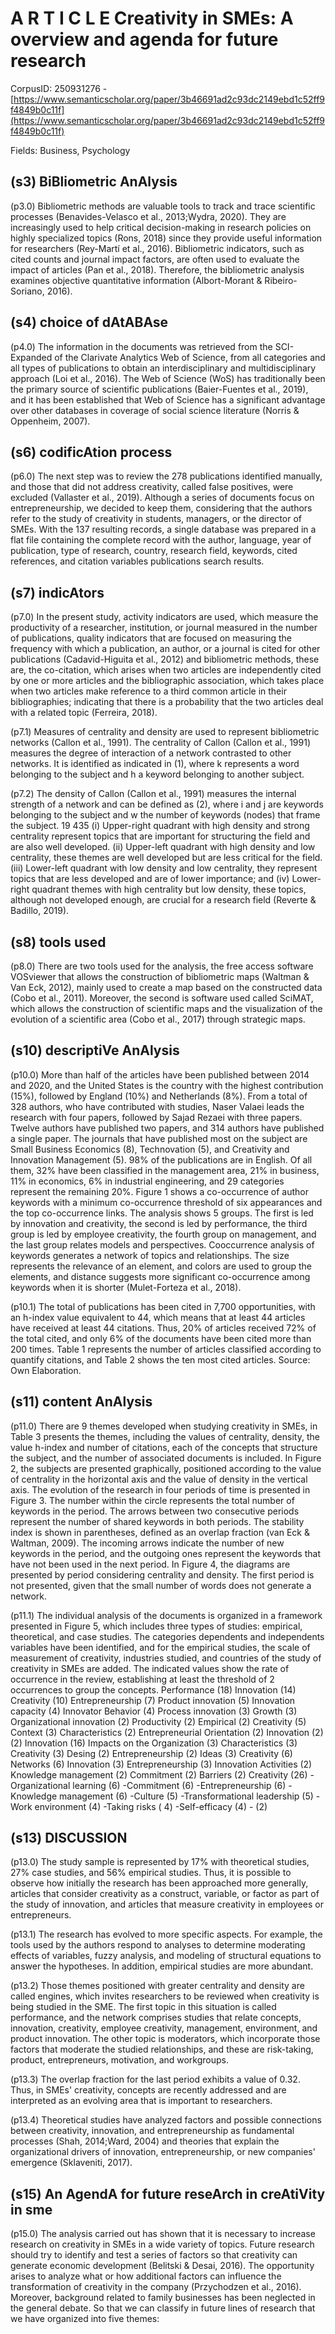 # A R T I C L E Creativity in SMEs: A overview and agenda for future research

CorpusID: 250931276 - [https://www.semanticscholar.org/paper/3b46691ad2c93dc2149ebd1c52ff9f4849b0c11f](https://www.semanticscholar.org/paper/3b46691ad2c93dc2149ebd1c52ff9f4849b0c11f)

Fields: Business, Psychology

## (s3) BiBliometric AnAlysis
(p3.0) Bibliometric methods are valuable tools to track and trace scientific processes (Benavides-Velasco et al., 2013;Wydra, 2020). They are increasingly used to help critical decision-making in research policies on highly specialized topics (Rons, 2018) since they provide useful information for researchers (Rey-Martí et al., 2016). Bibliometric indicators, such as cited counts and journal impact factors, are often used to evaluate the impact of articles (Pan et al., 2018). Therefore, the bibliometric analysis examines objective quantitative information (Albort-Morant & Ribeiro-Soriano, 2016).
## (s4) choice of dAtABAse
(p4.0) The information in the documents was retrieved from the SCI-Expanded of the Clarivate Analytics Web of Science, from all categories and all types of publications to obtain an interdisciplinary and multidisciplinary approach (Loi et al., 2016). The Web of Science (WoS) has traditionally been the primary source of scientific publications (Baier-Fuentes et al., 2019), and it has been established that Web of Science has a significant advantage over other databases in coverage of social science literature (Norris & Oppenheim, 2007).
## (s6) codificAtion process
(p6.0) The next step was to review the 278 publications identified manually, and those that did not address creativity, called false positives, were excluded (Vallaster et al., 2019). Although a series of documents focus on entrepreneurship, we decided to keep them, considering that the authors refer to the study of creativity in students, managers, or the director of SMEs. With the 137 resulting records, a single database was prepared in a flat file containing the complete record with the author, language, year of publication, type of research, country, research field, keywords, cited references, and citation variables publications search results.
## (s7) indicAtors
(p7.0) In the present study, activity indicators are used, which measure the productivity of a researcher, institution, or journal measured in the number of publications, quality indicators that are focused on measuring the frequency with which a publication, an author, or a journal is cited for other publications (Cadavid-Higuita et al., 2012) and bibliometric methods, these are, the co-citation, which arises when two articles are independently cited by one or more articles and the bibliographic association, which takes place when two articles make reference to a third common article in their bibliographies; indicating that there is a probability that the two articles deal with a related topic (Ferreira, 2018).

(p7.1) Measures of centrality and density are used to represent bibliometric networks (Callon et al., 1991). The centrality of Callon (Callon et al., 1991) measures the degree of interaction of a network contrasted to other networks. It is identified as indicated in (1), where k represents a word belonging to the subject and h a keyword belonging to another subject.

(p7.2) The density of Callon (Callon et al., 1991) measures the internal strength of a network and can be defined as (2), where i and j are keywords belonging to the subject and w the number of keywords (nodes) that frame the subject. 19 435 (i) Upper-right quadrant with high density and strong centrality represent topics that are important for structuring the field and are also well developed. (ii) Upper-left quadrant with high density and low centrality, these themes are well developed but are less critical for the field. (iii) Lower-left quadrant with low density and low centrality, they represent topics that are less developed and are of lower importance; and (iv) Lower-right quadrant themes with high centrality but low density, these topics, although not developed enough, are crucial for a research field (Reverte & Badillo, 2019).
## (s8) tools used
(p8.0) There are two tools used for the analysis, the free access software VOSviewer that allows the construction of bibliometric maps (Waltman & Van Eck, 2012), mainly used to create a map based on the constructed data (Cobo et al., 2011). Moreover, the second is software used called SciMAT, which allows the construction of scientific maps and the visualization of the evolution of a scientific area (Cobo et al., 2017) through strategic maps.
## (s10) descriptiVe AnAlysis
(p10.0) More than half of the articles have been published between 2014 and 2020, and the United States is the country with the highest contribution (15%), followed by England (10%) and Netherlands (8%). From a total of 328 authors, who have contributed with studies, Naser Valaei leads the research with four papers, followed by Sajad Rezaei with three papers. Twelve authors have published two papers, and 314 authors have published a single paper. The journals that have published most on the subject are Small Business Economics (8), Technovation (5), and Creativity and Innovation Management (5). 98% of the publications are in English. Of all them, 32% have been classified in the management area, 21% in business, 11% in economics, 6% in industrial engineering, and 29 categories represent the remaining 20%. Figure 1 shows a co-occurrence of author keywords with a minimum co-occurrence threshold of six appearances and the top co-occurrence links. The analysis shows 5 groups. The first is led by innovation and creativity, the second is led by performance, the third group is led by employee creativity, the fourth group on management, and the last group relates models and perspectives. Cooccurrence analysis of keywords generates a network of topics and relationships. The size represents the relevance of an element, and colors are used to group the elements, and distance suggests more significant co-occurrence among keywords when it is shorter (Mulet-Forteza et al., 2018).

(p10.1) The total of publications has been cited in 7,700 opportunities, with an h-index value equivalent to 44, which means that at least 44 articles have received at least 44 citations. Thus, 20% of articles received 72% of the total cited, and only 6% of the documents have been cited more than 200 times. Table 1 represents the number of articles classified according to quantify citations, and Table 2 shows the ten most cited articles. Source: Own Elaboration.  
## (s11) content AnAlysis
(p11.0) There are 9 themes developed when studying creativity in SMEs, in Table 3 presents the themes, including the values of centrality, density, the value h-index and number of citations, each of the concepts that structure the subject, and the number of associated documents is included. In Figure 2, the subjects are presented graphically, positioned according to the value of centrality in the horizontal axis and the value of density in the vertical axis. The evolution of the research in four periods of time is presented in Figure 3. The number within the circle represents the total number of keywords in the period. The arrows between two consecutive periods represent the number of shared keywords in both periods. The stability index is shown in parentheses, defined as an overlap fraction (van Eck & Waltman, 2009). The incoming arrows indicate the number of new keywords in the period, and the outgoing ones represent the keywords that have not been used in the next period. In Figure 4, the diagrams are presented by period considering centrality and density. The first period is not presented, given that the small number of words does not generate a network.

(p11.1) The individual analysis of the documents is organized in a framework presented in Figure 5, which includes three types of studies: empirical, theoretical, and case studies. The categories dependents and independents variables have been identified, and for the empirical studies, the scale of measurement of creativity, industries studied, and countries of the study of creativity in SMEs are added. The indicated values show the rate of occurrence in the review, establishing at least the threshold of 2 occurrences to group the concepts. Performance (18) Innovation (14) Creativity (10) Entrepreneurship (7) Product innovation (5) Innovation capacity (4) Innovator Behavior (4) Process innovation (3) Growth (3) Organizational innovation (2) Productivity (2) Empirical  (2) Creativity (5) Context (3) Characteristics (2) Entrepreneurial Orientation (2) Innovation (2) (2) Innovation (16) Impacts on the Organization (3) Characteristics (3) Creativity (3) Desing (2) Entrepreneurship (2) Ideas (3) Creativity (6) Networks (6) Innovation (3) Entrepreneurship (3) Innovation Activities (2) Knowledge management (2) Commitment (2) Barriers (2) Creativity (26) -Organizational learning (6) -Commitment (6) -Entrepreneurship (6) -Knowledge management (6) -Culture (5) -Transformational leadership (5) -Work environment (4) -Taking risks ( 4) -Self-efficacy (4) - (2) 
## (s13) DISCUSSION
(p13.0) The study sample is represented by 17% with theoretical studies, 27% case studies, and 56% empirical studies. Thus, it is possible to observe how initially the research has been approached more generally, articles that consider creativity as a construct, variable, or factor as part of the study of innovation, and articles that measure creativity in employees or entrepreneurs.

(p13.1) The research has evolved to more specific aspects. For example, the tools used by the authors respond to analyses to determine moderating effects of variables, fuzzy analysis, and modeling of structural equations to answer the hypotheses. In addition, empirical studies are more abundant.

(p13.2) Those themes positioned with greater centrality and density are called engines, which invites researchers to be reviewed when creativity is being studied in the SME. The first topic in this situation is called performance, and the network comprises studies that relate concepts, innovation, creativity, employee creativity, management, environment, and product innovation. The other topic is moderators, which incorporate those factors that moderate the studied relationships, and these are risk-taking, product, entrepreneurs, motivation, and workgroups.

(p13.3) The overlap fraction for the last period exhibits a value of 0.32. Thus, in SMEs' creativity, concepts are recently addressed and are interpreted as an evolving area that is important to researchers.

(p13.4) Theoretical studies have analyzed factors and possible connections between creativity, innovation, and entrepreneurship as fundamental processes (Shah, 2014;Ward, 2004) and theories that explain the organizational drivers of innovation, entrepreneurship, or new companies' emergence (Sklaveniti, 2017).
## (s15) An AgendA for future reseArch in creAtiVity in sme
(p15.0) The analysis carried out has shown that it is necessary to increase research on creativity in SMEs in a wide variety of topics. Future research should try to identify and test a series of factors so that creativity can generate economic development (Belitski & Desai, 2016). The opportunity arises to analyze what or how additional factors can influence the transformation of creativity in the company (Przychodzen et al., 2016). Moreover, background related to family businesses has been neglected in the general debate. So that we can classify in future lines of research that we have organized into five themes:
